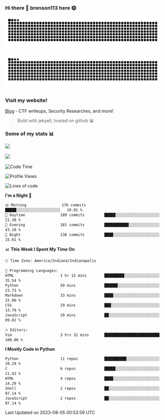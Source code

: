 ### Hi there 👋 bronson113 here 🌞
<div align="center">

![GitHub Snake Light](https://raw.githubusercontent.com/bronson113/bronson113/snake/github-snake.svg#gh-light-mode-only)

![GitHub Snake dark](https://raw.githubusercontent.com/bronson113/bronson113/snake/github-snake-dark.svg#gh-dark-mode-only)

</div>

### Visit my website!
[Blog](https://bronson113.github.io/) - CTF writeups, Security Researches, and more! 

> Build with jekyell, hosted on github 😀

### Some of my stats 📊
![](https://github-readme-stats-sigma-five.vercel.app/api?username=bronson113&theme=transparent&show_icons=true)

![](https://github-readme-stats-sigma-five.vercel.app/api/top-langs/?username=bronson113&theme=transparent&layout=compact&card_width=445)



<!--START_SECTION:waka-->
![Code Time](http://img.shields.io/badge/Code%20Time-297%20hrs%202%20mins-blue)

![Profile Views](http://img.shields.io/badge/Profile%20Views-0-blue)

![Lines of code](https://img.shields.io/badge/From%20Hello%20World%20I%27ve%20Written-7.2%20million%20lines%20of%20code-blue)

**I'm a Night 🦉** 

```text
🌞 Morning                176 commits         █████░░░░░░░░░░░░░░░░░░░░   19.91 % 
🌆 Daytime                189 commits         █████░░░░░░░░░░░░░░░░░░░░   21.38 % 
🌃 Evening                381 commits         ███████████░░░░░░░░░░░░░░   43.10 % 
🌙 Night                  138 commits         ████░░░░░░░░░░░░░░░░░░░░░   15.61 % 
```


📊 **This Week I Spent My Time On** 

```text
🕑︎ Time Zone: America/Indiana/Indianapolis

💬 Programming Languages: 
HTML                     1 hr 15 mins        █████████░░░░░░░░░░░░░░░░   35.54 % 
Python                   50 mins             ██████░░░░░░░░░░░░░░░░░░░   23.73 % 
Markdown                 33 mins             ████░░░░░░░░░░░░░░░░░░░░░   15.80 % 
CSS                      29 mins             ███░░░░░░░░░░░░░░░░░░░░░░   13.70 % 
JavaScript               20 mins             ██░░░░░░░░░░░░░░░░░░░░░░░   09.82 % 

🔥 Editors: 
Vim                      3 hrs 32 mins       █████████████████████████   100.00 % 
```

**I Mostly Code in Python** 

```text
Python                   11 repos            ██████████░░░░░░░░░░░░░░░   39.29 % 
C                        6 repos             █████░░░░░░░░░░░░░░░░░░░░   21.43 % 
HTML                     4 repos             ████░░░░░░░░░░░░░░░░░░░░░   14.29 % 
Shell                    2 repos             ██░░░░░░░░░░░░░░░░░░░░░░░   07.14 % 
JavaScript               2 repos             ██░░░░░░░░░░░░░░░░░░░░░░░   07.14 % 
```




 Last Updated on 2023-08-05 00:53:59 UTC
<!--END_SECTION:waka-->
